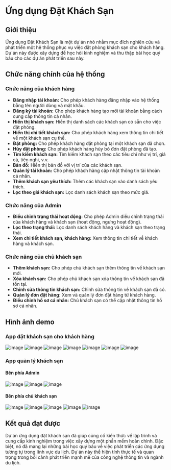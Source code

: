 # Ứng dụng Đặt Khách Sạn

## Giới thiệu

Ứng dụng Đặt Khách Sạn là một dự án nhỏ nhằm mục đích nghiên cứu và phát triển một hệ thống phục vụ việc đặt phòng khách sạn cho khách hàng. Dự án này được xây dựng để học hỏi kinh nghiệm và thu thập bài học quý báu cho các dự án phát triển sau này.

## Chức năng chính của hệ thống

### Chức năng của khách hàng

- **Đăng nhập tài khoản:** Cho phép khách hàng đăng nhập vào hệ thống bằng tên người dùng và mật khẩu.
- **Đăng ký tài khoản:** Cho phép khách hàng tạo mới tài khoản bằng cách cung cấp thông tin cá nhân.
- **Hiển thị khách sạn:** Hiển thị danh sách các khách sạn có sẵn cho việc đặt phòng.
- **Hiển thị chi tiết khách sạn:** Cho phép khách hàng xem thông tin chi tiết về một khách sạn cụ thể.
- **Đặt phòng:** Cho phép khách hàng đặt phòng tại một khách sạn đã chọn.
- **Hủy đặt phòng:** Cho phép khách hàng hủy bỏ đơn đặt phòng đã tạo.
- **Tìm kiếm khách sạn:** Tìm kiếm khách sạn theo các tiêu chí như vị trí, giá cả, tiện nghi, v.v.
- **Bản đồ:** Hiển thị bản đồ với vị trí của các khách sạn.
- **Quản lý tài khoản:** Cho phép khách hàng cập nhật thông tin tài khoản cá nhân.
- **Thêm khách sạn yêu thích:** Thêm các khách sạn vào danh sách yêu thích.
- **Lọc theo giá khách sạn:** Lọc danh sách khách sạn theo mức giá.

### Chức năng của Admin

- **Điều chỉnh trạng thái hoạt động:** Cho phép Admin điều chỉnh trạng thái của khách hàng và khách sạn (hoạt động, ngưng hoạt động).
- **Lọc theo trạng thái:** Lọc danh sách khách hàng và khách sạn theo trạng thái.
- **Xem chi tiết khách sạn, khách hàng:** Xem thông tin chi tiết về khách hàng và khách sạn.

### Chức năng của chủ khách sạn

- **Thêm khách sạn:** Cho phép chủ khách sạn thêm thông tin về khách sạn mới.
- **Xóa khách sạn:** Cho phép chủ khách sạn xóa thông tin về khách sạn đã tồn tại.
- **Chỉnh sửa thông tin khách sạn:** Chỉnh sửa thông tin về khách sạn đã có.
- **Quản lý đơn đặt hàng:** Xem và quản lý đơn đặt hàng từ khách hàng.
- **Điều chỉnh hồ sơ cá nhân:** Chủ khách sạn có thể cập nhật thông tin hồ sơ cá nhân.

## Hình ảnh demo

### App đặt khách sạn cho khách hàng

![image](https://user-images.githubusercontent.com/106511965/226413624-153ba982-4219-442e-8d24-a50691d601f1.png)
![image](https://user-images.githubusercontent.com/106511965/226413668-fd0b1400-3682-4c02-b366-8569a8b0e129.png)
![image](https://user-images.githubusercontent.com/106511965/226413699-34c45991-99aa-4119-9b57-78538662ce1c.png)
![image](https://user-images.githubusercontent.com/106511965/226413737-778a722a-0822-476a-8d0a-e01d0a375713.png)
![image](https://user-images.githubusercontent.com/106511965/226413752-a5da9b39-4939-4502-829c-d51736c84be0.png)
![image](https://user-images.githubusercontent.com/106511965/226413770-e5d40d43-8214-48bf-823d-32556e553b1d.png)
![image](https://user-images.githubusercontent.com/106511965/226413803-545b3953-fc4b-456c-97a2-2aa5dd0492fa.png)

### App quản lý khách sạn

#### Bên phía Admin

![image](https://user-images.githubusercontent.com/106511965/226413854-91b6a293-8dd0-4ed7-ac2f-5b77a9fdfb75.png)
![image](https://user-images.githubusercontent.com/106511965/226413874-f2358897-326e-4c6b-ac4b-df298a1ea0f3.png)
![image](https://user-images.githubusercontent.com/106511965/226413917-63890c20-0bf2-4038-8d36-dfda2773f623.png)

#### Bên phía chủ khách sạn

![image](https://user-images.githubusercontent.com/106511965/226414429-a8dae6bb-7c76-4e43-83b7-b03a08a43590.png)
![image](https://user-images.githubusercontent.com/106511965/226414450-541cac09-5398-4d5c-9904-1e67a706da03.png)
![image](https://user-images.githubusercontent.com/106511965/226414485-bbe7d408-a542-482d-a08d-5b8bcdb555a0.png)
![image](https://user-images.githubusercontent.com/106511965/226414502-87b3057d-42d7-4242-b242-fcfcc4911665.png)
![image](https://user-images.githubusercontent.com/106511965/226414589-fec32c5e-82ea-4f7f-a8ad-bd4937944dd9.png)

## Kết quả đạt được

Dự án ứng dụng đặt khách sạn đã giúp củng cố kiến thức về lập trình và cung cấp kinh nghiệm trong việc xây dựng một phần mềm hoàn chỉnh. Đặc biệt, nó đã mang lại những bài học quý báu về việc phát triển các ứng dụng tương tự trong lĩnh vực du lịch. Dự án này thể hiện tính thực tế và quan trọng trong bối cảnh phát triển mạnh mẽ của công nghệ thông tin và ngành du lịch.
